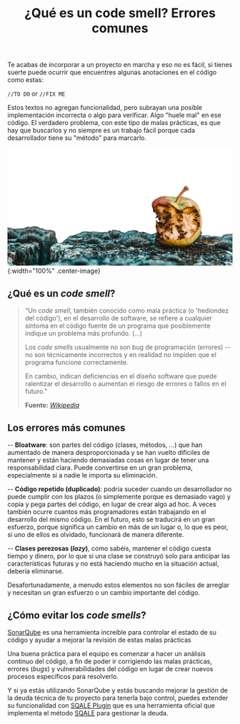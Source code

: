 ﻿---
layout: post_es
title: ¿Qué es un code smell? Errores comunes
description: Un 'code smell', también conocido como 'mala práctica', en el ámbito de la programación se refiere a un síntoma en el código fuente que probablemente nos esté indicando que algo va mal 

english: what-is-code-smell-and-common-mistakes
permalink: que-es-un-code-smell-y-errores-comunes
italian: cosa-sono-code-smell-e-errori-comuni-nel-codice

cover: /img/thumbs/Thumb-what-is-code-smell-mistakes.jpg
---

Te acabas de incorporar a un proyecto en marcha y eso no es fácil, si tienes suerte puede ocurrir que encuentres algunas anotaciones en
el código como estas:  
  
`//TO DO` or `//FIX ME`  
  
Estos textos no agregan funcionalidad, pero subrayan una posible implementación incorrecta o algo para verificar. Algo "huele mal" en ese código.
El verdadero problema, con este tipo de malas prácticas, es que hay que buscarlos y no siempre es un trabajo fácil porque cada desarrollador tiene su "método" para marcarlo.

![que es un code smell - bitegarden](/img/posts/2020-05-08-what_is_code_smell_and_commons_mistakes.png){:width="100%" .center-image}
  
## ¿Qué es un *code smell*?
  
>“Un *code smell*, también conocido como mala práctica (o 'hediondez del código'), en el desarrollo de software, se refiere a cualquier síntoma en el código fuente de un programa que posiblemente indique un problema más profundo. (...)  
>  
>Los *code smells* usualmente no son bug de programación (errores) -- no son técnicamente incorrectos y en realidad no impiden que el programa funcione correctamente.
>  
>En cambio, indican deficiencias en el diseño software que puede ralentizar el desarrollo o aumentan el riesgo de errores o fallos en el futuro."  
>  
>**Fuente:** *[Wikipedia](https://es.wikipedia.org/wiki/Hediondez_del_código)*  
  
## Los errores más comunes
  
-- **Bloatware**: son partes del código (clases, métodos, ...) que han aumentado de manera desproporcionada y se han 
vuelto difíciles de mantener y están haciendo demasiadas cosas en lugar de tener una responsabilidad clara. 
Puede convertirse en un gran problema, especialmente si a nadie le importa su eliminación.
  
-- **Código repetido (duplicado)**: podría suceder cuando un desarrollador no puede cumplir con los plazos (o simplemente porque 
es demasiado vago) y copia y pega partes del código, en lugar de crear algo ad hoc. A veces también ocurre cuantos más programadores están trabajando en el desarrollo del mismo código. 
En el futuro, esto se traducirá en un gran esfuerzo, porque significa un cambio en más de un lugar o, lo que es peor, si uno de ellos es olvidado, funcionará de manera diferente.
  
-- **Clases perezosas (*lazy*)**, como sabéis, mantener el código cuesta tiempo y dinero, por lo que si una clase se 
construyó solo para anticipar las características futuras y no está haciendo mucho en la situación actual, debería eliminarse.
  
Desafortunadamente, a menudo estos elementos no son fáciles de arreglar y necesitan un gran esfuerzo o un cambio importante del código.
  
## ¿Cómo evitar los *code smells*?  
  
[SonarQube](https://www.sonarqube.org/) es una herramienta increíble para controlar el estado de su código y ayudar a mejorar la revisión de estas malas prácticas
  
Una buena práctica para el equipo es comenzar a hacer un análisis continuo del código, a fin de poder ir corrigiendo
las malas prácticas, errores (*bugs*) y vulnerabilidades del código en lugar de crear nuevos procesos específicos para 
resolverlo.
  
Y si ya estás utilizando SonarQube y estás buscando mejorar la gestión de la deuda técnica de tu proyecto para tenerla
bajo control, puedes extender su funcionalidad con [SQALE Plugin](https://www.bitegarden.com/sonarqube-sqale) que es una
herramienta oficial que implementa el método [SQALE](http://www.sqale.org/tools) para gestionar la deuda.

